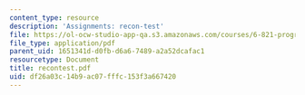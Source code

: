 ```yaml
---
content_type: resource
description: 'Assignments: recon-test'
file: https://ol-ocw-studio-app-qa.s3.amazonaws.com/courses/6-821-programming-languages-fall-2002/df26a03c14b9ac07fffc153f3a667420_recontest.pdf
file_type: application/pdf
parent_uid: 1651341d-d0fb-d6a6-7489-a2a52dcafac1
resourcetype: Document
title: recontest.pdf
uid: df26a03c-14b9-ac07-fffc-153f3a667420
---
```


